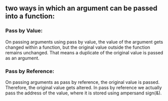##  two ways in which an argument can be passed into a function: 
### Pass by Value:
 On passing arguments using pass by value, the value of the argument gets changed within a function, but the original value outside the function remains unchanged. That means a duplicate of the original value is passed as an argument.
### Pass by Reference:
 On passing arguments as pass by reference, the original value is passed. Therefore, the original value gets altered. In pass by reference we actually pass the address of the value, where it is stored using ampersand sign(&).

<?php

// pass by value
function valGeek($num) {
	$num += 2;
	return $num;
}

// pass by reference
function refGeek(&$num) {
	$num += 10;
	return $num;
}

$n = 10;


valGeek($n);
echo "The original value is still $n \n";

refGeek($n);
echo "The original value changes to $n";

?>
